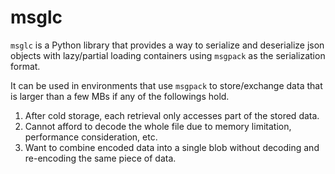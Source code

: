 # msglc

`msglc` is a Python library that provides a way to serialize and deserialize json objects with lazy/partial loading
containers using `msgpack` as the serialization format.

It can be used in environments that use `msgpack` to store/exchange data that is larger than a few MBs if any of the
followings hold.

1. After cold storage, each retrieval only accesses part of the stored data.
2. Cannot afford to decode the whole file due to memory limitation, performance consideration, etc.
3. Want to combine encoded data into a single blob without decoding and re-encoding the same piece of data.
